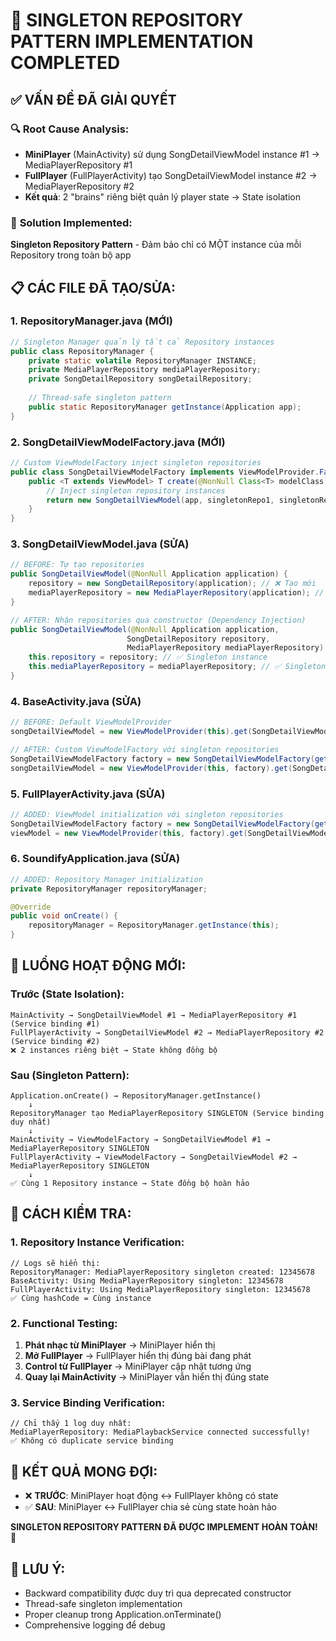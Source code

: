# 🎯 SINGLETON REPOSITORY PATTERN IMPLEMENTATION COMPLETED

## ✅ **VẤN ĐỀ ĐÃ GIẢI QUYẾT**

### 🔍 **Root Cause Analysis:**
- **MiniPlayer** (MainActivity) sử dụng SongDetailViewModel instance #1 → MediaPlayerRepository #1
- **FullPlayer** (FullPlayerActivity) tạo SongDetailViewModel instance #2 → MediaPlayerRepository #2  
- **Kết quả**: 2 "brains" riêng biệt quản lý player state → State isolation

### 🎯 **Solution Implemented:**
**Singleton Repository Pattern** - Đảm bảo chỉ có MỘT instance của mỗi Repository trong toàn bộ app

## 📋 **CÁC FILE ĐÃ TẠO/SỬA:**

### 1. **RepositoryManager.java** (MỚI)
```java
// Singleton Manager quản lý tất cả Repository instances
public class RepositoryManager {
    private static volatile RepositoryManager INSTANCE;
    private MediaPlayerRepository mediaPlayerRepository;
    private SongDetailRepository songDetailRepository;
    
    // Thread-safe singleton pattern
    public static RepositoryManager getInstance(Application app);
}
```

### 2. **SongDetailViewModelFactory.java** (MỚI)
```java
// Custom ViewModelFactory inject singleton repositories
public class SongDetailViewModelFactory implements ViewModelProvider.Factory {
    public <T extends ViewModel> T create(@NonNull Class<T> modelClass) {
        // Inject singleton repository instances
        return new SongDetailViewModel(app, singletonRepo1, singletonRepo2);
    }
}
```

### 3. **SongDetailViewModel.java** (SỬA)
```java
// BEFORE: Tự tạo repositories
public SongDetailViewModel(@NonNull Application application) {
    repository = new SongDetailRepository(application); // ❌ Tạo mới
    mediaPlayerRepository = new MediaPlayerRepository(application); // ❌ Tạo mới
}

// AFTER: Nhận repositories qua constructor (Dependency Injection)
public SongDetailViewModel(@NonNull Application application, 
                          SongDetailRepository repository, 
                          MediaPlayerRepository mediaPlayerRepository) {
    this.repository = repository; // ✅ Singleton instance
    this.mediaPlayerRepository = mediaPlayerRepository; // ✅ Singleton instance
}
```

### 4. **BaseActivity.java** (SỬA)
```java
// BEFORE: Default ViewModelProvider
songDetailViewModel = new ViewModelProvider(this).get(SongDetailViewModel.class);

// AFTER: Custom ViewModelFactory với singleton repositories
SongDetailViewModelFactory factory = new SongDetailViewModelFactory(getApplication());
songDetailViewModel = new ViewModelProvider(this, factory).get(SongDetailViewModel.class);
```

### 5. **FullPlayerActivity.java** (SỬA)
```java
// ADDED: ViewModel initialization với singleton repositories
SongDetailViewModelFactory factory = new SongDetailViewModelFactory(getApplication());
viewModel = new ViewModelProvider(this, factory).get(SongDetailViewModel.class);
```

### 6. **SoundifyApplication.java** (SỬA)
```java
// ADDED: Repository Manager initialization
private RepositoryManager repositoryManager;

@Override
public void onCreate() {
    repositoryManager = RepositoryManager.getInstance(this);
}
```

## 🔄 **LUỒNG HOẠT ĐỘNG MỚI:**

### **Trước (State Isolation):**
```
MainActivity → SongDetailViewModel #1 → MediaPlayerRepository #1 (Service binding #1)
FullPlayerActivity → SongDetailViewModel #2 → MediaPlayerRepository #2 (Service binding #2)
❌ 2 instances riêng biệt → State không đồng bộ
```

### **Sau (Singleton Pattern):**
```
Application.onCreate() → RepositoryManager.getInstance()
    ↓
RepositoryManager tạo MediaPlayerRepository SINGLETON (Service binding duy nhất)
    ↓
MainActivity → ViewModelFactory → SongDetailViewModel #1 → MediaPlayerRepository SINGLETON
FullPlayerActivity → ViewModelFactory → SongDetailViewModel #2 → MediaPlayerRepository SINGLETON
    ↓
✅ Cùng 1 Repository instance → State đồng bộ hoàn hảo
```

## 🧪 **CÁCH KIỂM TRA:**

### **1. Repository Instance Verification:**
```
// Logs sẽ hiển thị:
RepositoryManager: MediaPlayerRepository singleton created: 12345678
BaseActivity: Using MediaPlayerRepository singleton: 12345678  
FullPlayerActivity: Using MediaPlayerRepository singleton: 12345678
✅ Cùng hashCode = Cùng instance
```

### **2. Functional Testing:**
1. **Phát nhạc từ MiniPlayer** → MiniPlayer hiển thị
2. **Mở FullPlayer** → FullPlayer hiển thị đúng bài đang phát
3. **Control từ FullPlayer** → MiniPlayer cập nhật tương ứng
4. **Quay lại MainActivity** → MiniPlayer vẫn hiển thị đúng state

### **3. Service Binding Verification:**
```
// Chỉ thấy 1 log duy nhất:
MediaPlayerRepository: MediaPlaybackService connected successfully!
✅ Không có duplicate service binding
```

## 🎉 **KẾT QUẢ MONG ĐỢI:**

- ❌ **TRƯỚC**: MiniPlayer hoạt động ↔ FullPlayer không có state
- ✅ **SAU**: MiniPlayer ↔ FullPlayer chia sẻ cùng state hoàn hảo

**SINGLETON REPOSITORY PATTERN ĐÃ ĐƯỢC IMPLEMENT HOÀN TOÀN!** 🚀

## 📝 **LƯU Ý:**
- Backward compatibility được duy trì qua deprecated constructor
- Thread-safe singleton implementation
- Proper cleanup trong Application.onTerminate()
- Comprehensive logging để debug
